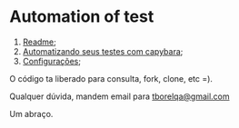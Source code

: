 # Automation of test  

1. [Readme](https://github.com/BorelQA/Teste_Koda_Automation/blob/master/README.md);
2. [Automatizando seus testes com capybara](https://github.com/BorelQA/Teste_Koda_Automation/blob/master/Capybara.md);
3. [Configurações](https://github.com/BorelQA/Teste_Koda_Automation/blob/master/Configuracoes.md);

O código ta liberado para consulta, fork, clone, etc =). 

Qualquer dúvida, mandem email para tborelqa@gmail.com

Um abraço.

